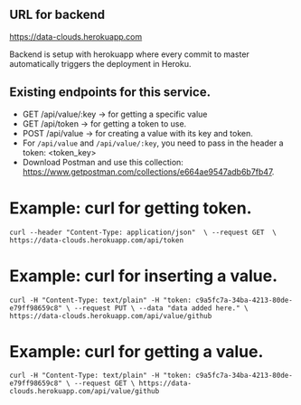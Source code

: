 ## URL for backend

https://data-clouds.herokuapp.com

Backend is setup with herokuapp where every commit to master automatically triggers the deployment in Heroku.

## Existing endpoints for this service.
- GET /api/value/:key -> for getting a specific value
- GET /api/token -> for getting a token to use.
- POST /api/value -> for creating a value with its key and token.
- For `/api/value` and `/api/value/:key`, you need to pass in the header a token: <token_key> 
- Download Postman and use this collection: https://www.getpostman.com/collections/e664ae9547adb6b7fb47.
# Example: curl for getting token.
`
  curl --header "Content-Type: application/json"  \
  --request GET  \
        https://data-clouds.herokuapp.com/api/token
`

# Example: curl for inserting a value.
`curl -H "Content-Type: text/plain" -H "token: c9a5fc7a-34ba-4213-80de-e79ff98659c8" \
  --request PUT \
  --data "data added here." \
        https://data-clouds.herokuapp.com/api/value/github`

# Example: curl for getting a value.
  `curl -H "Content-Type: text/plain" -H "token: c9a5fc7a-34ba-4213-80de-e79ff98659c8" \
  --request GET \
        https://data-clouds.herokuapp.com/api/value/github`
